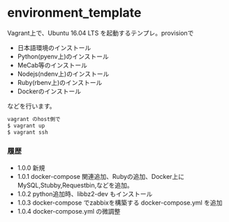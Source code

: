 # environment_template

Vagrant上で、Ubuntu 16.04 LTS を起動するテンプレ。provisionで

- 日本語環境のインストール
- Python(pyenv上)のインストール
- MeCab等のインストール
- Nodejs(ndenv上)のインストール
- Ruby(rbenv上)のインストール
- Dockerのインストール

などを行います。



```bash
vagrant のhost側で
$ vagrant up
$ vagrant ssh
```


### 履歴

- 1.0.0 新規
- 1.0.1 docker-compose 関連追加、Rubyの追加、Docker上にMySQL,Stubby,Requestbin,などを追加。
- 1.0.2 python追加時、libbz2-dev もインストール
- 1.0.3 docker-compose でzabbixを構築する docker-compose.yml を追加
- 1.0.4 docker-compose.yml の微調整 